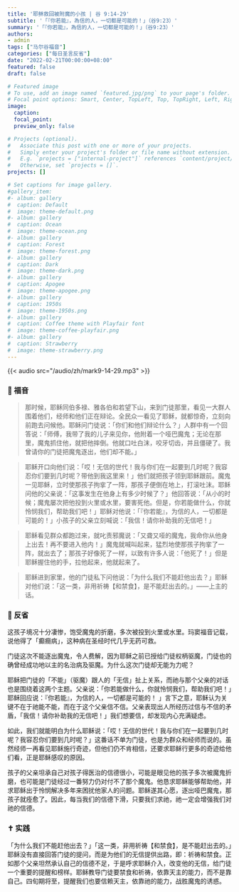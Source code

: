 ```yaml
---
title: '耶稣救回被附魔的小孩 | 谷 9:14-29'
subtitle: '「『你若能』，為信的人，一切都是可能的！」（谷9:23）'
summary: '「『你若能』，為信的人，一切都是可能的！」（谷9:23）'
authors:
- admin
tags: ["马尔谷福音"]
categories: ["每日圣言反省"]
date: "2022-02-21T00:00:00+08:00"
featured: false
draft: false

# Featured image
# To use, add an image named `featured.jpg/png` to your page's folder.
# Focal point options: Smart, Center, TopLeft, Top, TopRight, Left, Right, BottomLeft, Bottom, BottomRight
image:
  caption:
  focal_point:
  preview_only: false

# Projects (optional).
#   Associate this post with one or more of your projects.
#   Simply enter your project's folder or file name without extension.
#   E.g. `projects = ["internal-project"]` references `content/project/deep-learning/index.md`.
#   Otherwise, set `projects = []`.
projects: []

# Set captions for image gallery.
#gallery_item:
#- album: gallery
#  caption: Default
#  image: theme-default.png
#- album: gallery
#  caption: Ocean
#  image: theme-ocean.png
#- album: gallery
#  caption: Forest
#  image: theme-forest.png
#- album: gallery
#  caption: Dark
#  image: theme-dark.png
#- album: gallery
#  caption: Apogee
#  image: theme-apogee.png
#- album: gallery
#  caption: 1950s
#  image: theme-1950s.png
#- album: gallery
#  caption: Coffee theme with Playfair font
#  image: theme-coffee-playfair.png
#- album: gallery
#  caption: Strawberry
#  image: theme-strawberry.png
---
```


{{< audio src="/audio/zh/mark9-14-29.mp3" >}}

### :love_letter: 福音
> 那时候，耶稣同伯多禄、雅各伯和若望下山，来到门徒那里，看见一大群人围着他们，经师和他们正在辩论。全民众一看见了耶稣，就都惊奇，立刻向前跑去问候他。耶稣问门徒说：「你们和他们辩论什么？」人群中有一个回答说：「师傅，我带了我的儿子来见你，他附着一个哑巴魔鬼；无论在那里，魔鬼抓住他，就把他摔倒。他就口吐白沫，咬牙切齿，并且僵硬了。我曾请你的门徒把魔鬼逐出，他们却不能。」

> 耶稣开口向他们说：「哎！无信的世代！我与你们在一起要到几时呢？我容忍你们要到几时呢？带他到我这里来！」他们就把孩子领到耶稣跟前。魔鬼一见耶稣，立时使那孩子拘挛了一阵，那孩子便倒在地上，打滚吐沫。耶稣问他的父亲说：「这事发生在他身上有多少时候了？」他回答说：「从小的时候；魔鬼屡次把他投到火里或水里，要害死他。但是，你若能做什么，你就怜悯我们，帮助我们吧！」耶稣对他说：「『你若能』，为信的人，一切都是可能的！」小孩子的父亲立刻喊说：「我信！请你补助我的无信吧！」

> 耶稣看见群众都跑过来，就叱责邪魔说：「又聋又哑的魔鬼，我命你从他身上出去！再不要进入他内！」魔鬼就喊叫起来，猛烈地使那孩子拘挛了一阵，就出去了；那孩子好像死了一样，以致有许多人说：「他死了！」但是耶稣握住他的手，拉他起来，他就起来了。

> 耶稣进到家里，他的门徒私下问他说：「为什么我们不能赶他出去？」耶稣对他们说：「这一类，非用祈祷【和禁食】，是不能赶出去的。」——上主的话。

### :speech_balloon: 反省
这孩子境况十分凄惨，饱受魔鬼的折磨，多次被投到火里或水里。玛窦福音记载，说他得了「癫癎病」，这种病在圣经时代几乎无药可救。

门徒这次不能逐出魔鬼，令人费解，因为耶稣之前已授给门徒权柄驱魔，门徒也的确曾经成功地以主的名治病及驱魔。为什么这次门徒却无能为力呢？

耶稣把门徒的「不能」（驱魔）跟人的「无信」扯上关系，而祂与那个父亲的对话也是围绕着这两个主题。父亲说：「你若能做什么，你就怜悯我们，帮助我们吧！」耶稣回应说：『你若能』，为信的人，一切都是可能的！ 」言下之意，耶稣认为关键不在于祂能不能，而在于这个父亲信不信。父亲表现出人所经历过信与不信的矛盾，「我信！请你补助我的无信吧！」我们想要信，却发现内心充满疑虑。

如此，我们就能明白为什么耶稣说：「哎！无信的世代！我与你们在一起要到几时呢？我容忍你们要到几时呢？」这番话不单为门徒，也是为群众和经师而说的。虽然经师一再看见耶稣施行奇迹，但他们仍不肯相信，还要求耶稣行更多的奇迹给他们看，正是耶稣感叹的原因。

孩子的父亲坦承自己对孩子得医治的信德很小，可能是眼见他的孩子多次被魔鬼折磨，也可能是门徒经过一番努力仍对付不了那个魔鬼。他恳求耶稣能够帮助他，并求耶稣出于怜悯解决多年来困扰他家人的问题。耶稣遂其心愿，逐出哑巴魔鬼，那孩子就痊愈了。因此，每当我们的信德下滑，只要我们求祂，祂一定会增强我们对祂的信德。

### :latin_cross: 实践
「为什么我们不能赶他出去？」「这一类，非用祈祷【和禁食】，是不能赶出去的。」耶稣没有直接回答门徒的提问，而是为他们的无信提供出路，即：祈祷和禁食。正如那个父亲坦然承认自己的信德不足，于是呼求耶稣介入，改变他的无信，给门徒一个重要的提醒和榜样。耶稣教导门徒要禁食和祈祷，依靠天主的能力，而不是靠自己。四旬期将至，提醒我们也要信赖天主，依靠祂的能力，战胜魔鬼的诱惑。
